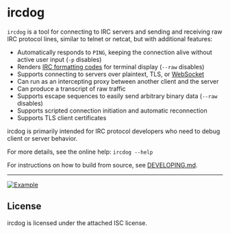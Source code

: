 # ircdog

`ircdog` is a tool for connecting to IRC servers and sending and receiving raw IRC protocol lines, similar to telnet or netcat, but with additional features:

* Automatically responds to `PING`, keeping the connection alive without active user input (`-p` disables)
* Renders [IRC formatting codes](https://modern.ircdocs.horse/formatting.html) for terminal display (`--raw` disables)
* Supports connecting to servers over plaintext, TLS, or [WebSocket](https://ircv3.net/specs/extensions/websocket)
* Can run as an intercepting proxy between another client and the server
* Can produce a transcript of raw traffic
* Supports escape sequences to easily send arbitrary binary data (`--raw` disables)
* Supports scripted connection initiation and automatic reconnection
* Supports TLS client certificates

ircdog is primarily intended for IRC protocol developers who need to debug client or server behavior.

For more details, see the online help: `ircdog --help`

For instructions on how to build from source, see [DEVELOPING.md](https://github.com/ergochat/ircdog/blob/master/DEVELOPING.md).

---

[![Example](docs/example.gif)](https://asciinema.org/a/bqmBrV8aIWDhvQqaxfpJrtj7r)

## License

ircdog is licensed under the attached ISC license.
